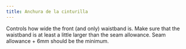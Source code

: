 ```yaml
---
title: Anchura de la cinturilla
---
```


Controls how wide the front (and only) waistband is. Make sure that the waistband is at least a little larger than the seam allowance. Seam allowance + 6mm should be the minimum.
